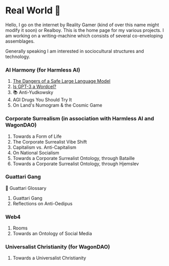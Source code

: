 # Real World 🤯

Hello, I go on the internet by Reality Gamer (kind of over this name might modify it soon) or Realboy. 
This is the home page for my various projects. I am working on a writing-machine which consists of several co-enveloping assemblages.

Generally speaking I am interested in sociocultural structures and technology.   

### AI Harmony (for Harmless AI)

1. [The Dangers of a Safe Large Language Model](https://harmlessai.substack.com/p/the-dangers-of-a-safe-large-language)
2. [Is GPT-3 a Wordcel?](https://harmlessai.substack.com/p/is-gpt-3-a-wordcel-and-silicon-valleys)
3. 📚 Anti-Yudkowsky 
4. AGI Drugs You Should Try It
5. On Land's Numogram & the Cosmic Game

### Corporate Surrealism (in association with Harmless AI and WagonDAO)

1. Towards a Form of Life
2. The Corporate Surrealist Vibe Shift
3. Capitalism vs. Anti-Capitalism
4. On National Socialism
5. Towards a Corporate Surrealist Ontology, through Bataille
6. Towards a Corporate Surrealist Ontology, through Hjemslev

### Guattari Gang

💫 Guattari Glossary
1. Guattari Gang
2. Reflections on Anti-Oedipus

### Web4

1. Rooms
2. Towards an Ontology of Social Media 

### Universalist Christianity (for WagonDAO)

1. Towards a Universalist Christianity




